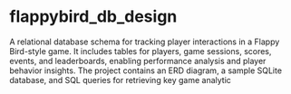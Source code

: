 # flappybird_db_design
A relational database schema for tracking player interactions in a Flappy Bird-style game. It includes tables for players, game sessions, scores, events, and leaderboards, enabling performance analysis and player behavior insights. The project contains an ERD diagram, a sample SQLite database, and SQL queries for retrieving key game analytic
